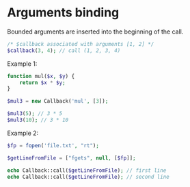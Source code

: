 # Arguments binding

Bounded arguments are inserted into the beginning of the call.

```php
/* $callback associated with arguments [1, 2] */
$callback(3, 4); // call (1, 2, 3, 4)
```

Example 1:

```php
function mul($x, $y) {
    return $x * $y;
}

$mul3 = new Callback('mul', [3]);

$mul3(5); // 3 * 5
$mul3(10); // 3 * 10
```

Example 2:

```php
$fp = fopen('file.txt', "rt");

$getLineFromFile = ["fgets", null, [$fp]];

echo Callback::call($getLineFromFile); // first line
echo Callback::call($getLineFromFile); // second line
```
